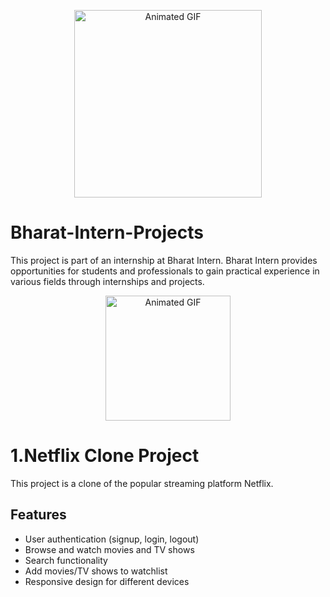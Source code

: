 <p align="center">
  <img src="https://bharatintern.live/static/logo-0946e9bd7220dc6ced94171785535121.png" alt="Animated GIF" width="300">
</p>

# Bharat-Intern-Projects
This project is part of an internship at Bharat Intern. Bharat Intern provides opportunities for students and professionals to gain practical experience in various fields through internships and projects. 

<p align="center">
  <img src="https://t3.ftcdn.net/jpg/04/81/76/22/360_F_481762281_Xcvl3QsGh1pBMvQuyKIoIqq8aYksXEwX.jpg" alt="Animated GIF" width="200">
</p>

# 1.Netflix Clone Project
This project is a clone of the popular streaming platform Netflix. 

## Features 
- User authentication (signup, login, logout)
- Browse and watch movies and TV shows
- Search functionality
- Add movies/TV shows to watchlist
- Responsive design for different devices

